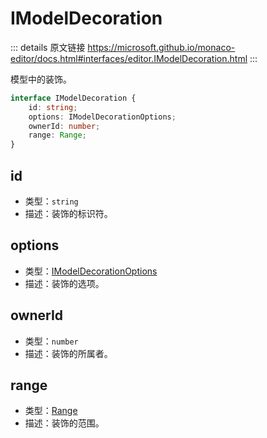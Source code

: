 # IModelDecoration
        
::: details 原文链接
https://microsoft.github.io/monaco-editor/docs.html#interfaces/editor.IModelDecoration.html
:::

模型中的装饰。

```ts
interface IModelDecoration {
    id: string;
    options: IModelDecorationOptions;
    ownerId: number;
    range: Range;
}
```

## id
- 类型：`string`
- 描述：装饰的标识符。

## options
- 类型：[IModelDecorationOptions](/api/editor/IModelDecorationOptions.md)
- 描述：装饰的选项。

## ownerId
- 类型：`number`
- 描述：装饰的所属者。

## range
- 类型：[Range](/api/Range.md)
- 描述：装饰的范围。
